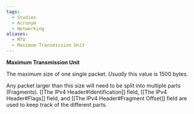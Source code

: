 ```yaml
---
tags:
  - Studies
  - Acronym
  - Networking
aliases:
  - MTU
  - Maximum Transmission Unit
---
```


**Maximum Transmission Unit**

The maximum size of one single packet. *Usually* this value is 1500 bytes.

Any packet larger than this size will need to be split into multiple parts (Fragments). [[The IPv4 Header#Identification]] field, [[The IPv4 Header#Flags]] field, and [[The IPv4 Header#Fragment Offset]] field are used to keep track of the different parts.